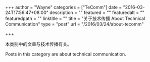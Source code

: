 +++
author = "Wayne"
categories = ["TeComm"]
date = "2016-03-24T17:56:47+08:00"
description = ""
featured = ""
featuredalt = ""
featuredpath = ""
linktitle = ""
title = "关于技术传播 About Technical Communication"
type = "post"
url = "/2016/03/24/about-tecomm"

+++

本类别中的文章与技术传播有关。

Posts in this category are about technical communication.